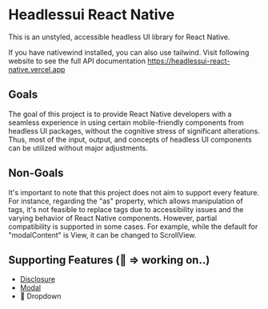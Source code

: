 # Headlessui React Native

This is an unstyled, accessible headless UI library for React Native.

If you have nativewind installed, you can also use tailwind. Visit following website to see the full API documentation https://headlessui-react-native.vercel.app

## Goals

The goal of this project is to provide React Native developers with a seamless experience in using certain mobile-friendly components from headless UI packages, without the cognitive stress of significant alterations. Thus, most of the input, output, and concepts of headless UI components can be utilized without major adjustments.

## Non-Goals

It's important to note that this project does not aim to support every feature. For instance, regarding the "as" property, which allows manipulation of tags, it's not feasible to replace tags due to accessibility issues and the varying behavior of React Native components. However, partial compatibility is supported in some cases. For example, while the default for "modalContent" is View, it can be changed to ScrollView.

## Supporting Features (🚧 => working on..)

- [Disclosure](https://headlessui-react-native.vercel.app/components/disclosure)
- [Modal](https://headlessui-react-native.vercel.app/components/modal)
- 🚧 Dropdown

